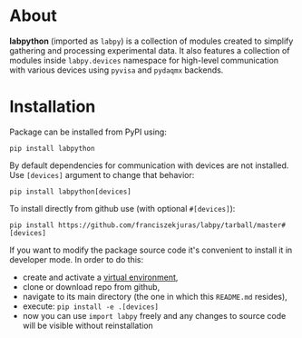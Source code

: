 # About

**labpython** (imported as `labpy`) is a collection of modules created to simplify gathering and processing experimental data. It also features a collection of modules inside `labpy.devices` namespace for high-level communication with various devices using `pyvisa` and `pydaqmx` backends.

# Installation

Package can be installed from PyPI using:
```
pip install labpython
```
By default dependencies for communication with devices are not installed. Use `[devices]` argument to change that behavior:
```
pip install labpython[devices]
```
To install directly from github use (with optional `#[devices]`):
```
pip install https://github.com/franciszekjuras/labpy/tarball/master#[devices]
```
If you want to modify the package source code it's convenient to install it in developer mode. In order to do this:
- create and activate a [virtual environment](https://docs.python.org/3/library/venv.html),
-  clone or download repo from github,
- navigate to its main directory (the one in which this `README.md` resides),
- execute: `pip install -e .[devices]`
- now you can use `import labpy` freely and any changes to source code will be visible without reinstallation